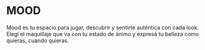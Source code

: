 # MOOD
Mood es tu espacio para jugar, descubrir y sentirte auténtica con cada look. Elegí el maquillaje que va con tu estado de ánimo y expresá tu belleza como quieras, cuando quieras.
